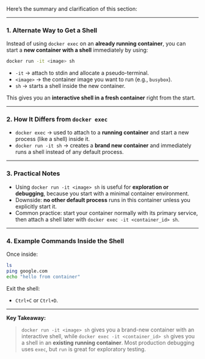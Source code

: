 Here’s the summary and clarification of this section:

---

### **1. Alternate Way to Get a Shell**

Instead of using `docker exec` on an **already running container**, you can start a **new container with a shell** immediately by using:

```bash
docker run -it <image> sh
```

* `-it` → attach to stdin and allocate a pseudo-terminal.
* `<image>` → the container image you want to run (e.g., `busybox`).
* `sh` → starts a shell inside the new container.

This gives you an **interactive shell in a fresh container** right from the start.

---

### **2. How It Differs from `docker exec`**

* `docker exec` → used to attach to a **running container** and start a new process (like a shell) inside it.
* `docker run -it sh` → creates a **brand new container** and immediately runs a shell instead of any default process.

---

### **3. Practical Notes**

* Using `docker run -it <image> sh` is useful for **exploration or debugging**, because you start with a minimal container environment.
* Downside: **no other default process** runs in this container unless you explicitly start it.
* Common practice: start your container normally with its primary service, then attach a shell later with `docker exec -it <container_id> sh`.

---

### **4. Example Commands Inside the Shell**

Once inside:

```bash
ls
ping google.com
echo "hello from container"
```

Exit the shell:

* `Ctrl+C` or `Ctrl+D`.

---

**Key Takeaway:**

> `docker run -it <image> sh` gives you a brand-new container with an interactive shell, while `docker exec -it <container_id> sh` gives you a shell in an **existing running container**. Most production debugging uses `exec`, but `run` is great for exploratory testing.
